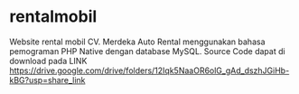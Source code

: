 # rentalmobil
Website rental mobil CV. Merdeka Auto Rental menggunakan bahasa pemograman PHP Native dengan database MySQL.
Source Code dapat di download pada LINK https://drive.google.com/drive/folders/12Iqk5NaaOR6olG_gAd_dszhJGiHb-kBG?usp=share_link
